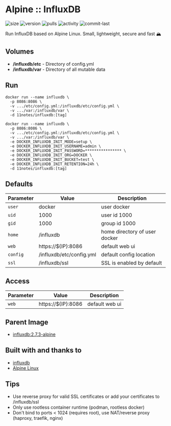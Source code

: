 # Alpine :: InfluxDB
![size](https://img.shields.io/docker/image-size/11notes/influxdb/2.7.3?color=0eb305) ![version](https://img.shields.io/docker/v/11notes/influxdb?color=eb7a09) ![pulls](https://img.shields.io/docker/pulls/11notes/influxdb?color=2b75d6) ![activity](https://img.shields.io/github/commit-activity/m/11notes/docker-influxdb?color=c91cb8) ![commit-last](https://img.shields.io/github/last-commit/11notes/docker-influxdb?color=c91cb8)

Run InfluxDB based on Alpine Linux. Small, lightweight, secure and fast 🏔️

## Volumes
* **/influxdb/etc** - Directory of config.yml
* **/influxdb/var** - Directory of all mutable data

## Run
```shell
docker run --name influxdb \
  -p 8086:8086 \
  -v .../etc/config.yml:/influxdb/etc/config.yml \
  -v .../var:/influxdb/var \
  -d 11notes/influxdb:[tag]
```

```shell
docker run --name influxdb \
  -p 8086:8086 \
  -v .../etc/config.yml:/influxdb/etc/config.yml \
  -v .../var:/influxdb/var \
  -e DOCKER_INFLUXDB_INIT_MODE=setup \
  -e DOCKER_INFLUXDB_INIT_USERNAME=admin \
  -e DOCKER_INFLUXDB_INIT_PASSWORD=**************** \
  -e DOCKER_INFLUXDB_INIT_ORG=DOCKER \
  -e DOCKER_INFLUXDB_INIT_BUCKET=test \
  -e DOCKER_INFLUXDB_INIT_RETENTION=24h \
  -d 11notes/influxdb:[tag]
```

## Defaults
| Parameter | Value | Description |
| --- | --- | --- |
| `user` | docker | user docker |
| `uid` | 1000 | user id 1000 |
| `gid` | 1000 | group id 1000 |
| `home` | /influxdb | home directory of user docker |
| `web` | https://${IP}:8086 | default web ui |
| `config` | /influxdb/etc/config.yml | default config location |
| `ssl` | /influxdb/ssl | SSL is enabled by default |

## Access
| Parameter | Value | Description |
| --- | --- | --- |
| `web` | https://${IP}:8086 | default web ui |

## Parent Image
* [influxdb:2.7.3-alpine](https://github.com/influxdata/influxdata-docker/blob/d141bf4a31102263b69128166c5b22496cac0c64/influxdb/2.7/alpine/Dockerfile)

## Built with and thanks to
* [influxdb](https://github.com/influxdata/influxdb)
* [Alpine Linux](https://alpinelinux.org/)

## Tips
* Use reverse proxy for valid SSL certificates or add your certificates to /influxdb/ssl
* Only use rootless container runtime (podman, rootless docker)
* Don't bind to ports < 1024 (requires root), use NAT/reverse proxy (haproxy, traefik, nginx)